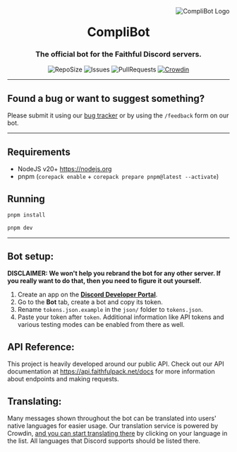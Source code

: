 <img src="https://database.faithfulpack.net/images/branding/logos/transparent/hd/complibot_logo.png?w=256" alt="CompliBot Logo" align="right">
<div align="center">
  <h1>CompliBot</h1>
  <h3>The official bot for the Faithful Discord servers.</h3>

  ![RepoSize](https://img.shields.io/github/repo-size/Faithful-Resource-Pack/CompliBot)
  ![Issues](https://img.shields.io/github/issues/Faithful-Resource-Pack/CompliBot)
  ![PullRequests](https://img.shields.io/github/issues-pr/Faithful-Resource-Pack/CompliBot)
  [![Crowdin](https://badges.crowdin.net/e/656f9fc7c628d23c87426953b11cf26c/localized.svg)](https://faithful.crowdin.com/complibot)
</div>

---

## Found a bug or want to suggest something?

Please submit it using our [bug tracker](https://github.com/Faithful-Resource-Pack/CompliBot/issues/new/choose) or by using the `/feedback` form on our bot.

---

## Requirements

- NodeJS v20+ https://nodejs.org
- pnpm (`corepack enable` + `corepack prepare pnpm@latest --activate`)

## Running

```bash
pnpm install
```

```bash
pnpm dev
```

---

## Bot setup:

**DISCLAIMER: We won't help you rebrand the bot for any other server. If you really want to do that, then you need to figure it out yourself.**

1. Create an app on the **[Discord Developer Portal](https://discord.com/developers/)**.
2. Go to the **Bot** tab, create a bot and copy its token.
3. Rename `tokens.json.example` in the `json/` folder to `tokens.json`.
4. Paste your token after `token`. Additional information like API tokens and various testing modes can be enabled from there as well.

## API Reference:

This project is heavily developed around our public API. Check out our API documentation at https://api.faithfulpack.net/docs for more information about endpoints and making requests.

## Translating:

Many messages shown throughout the bot can be translated into users' native languages for easier usage. Our translation service is powered by Crowdin, [and you can start translating there](https://faithful.crowdin.com/complibot) by clicking on your language in the list. All languages that Discord supports should be listed there.
